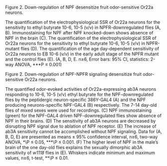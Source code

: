 Figure 2. Down-regulation of NPF desensitize fruit odor-sensitive Or22a neurons.

The quantification of the electrophysiological SSR of Or22a neurons for the sensitivity to ethyl butyrate 10-6, 10-5 (v/v) in NPFR-downregulated flies (A, B). Immunostaining for NPF after NPF knocked-down shows absence of NPF in the brain (C). The quantification of the electrophysiological SSR of Or22a neurons for the sensitivity to ethyl butyrate 10-6, 10-5 (v/v) in NPFR-mutant flies (D). The quantification of the age day-dependent sensitivity of Or22a neurons to EB 10-6 (v/v) in the early adult stage of the NPFR mutant and the control flies (E). (A, B, D, E. n≥6, Error bars: 95% CI, statistics: 2-way ANOVA, ***P ≤ 0.001)  


Figure 2. Down-regulation of NPF-NPFR signaling desensitize fruit odor-sensitive Or22a neurons.

The quantified odor-evoked activities of Or22a-expressing ab3A neurons responding to 10-6, 10-5 (v/v) ethyl butyrate for the NPF-downregulated flies by the peptidergic neuron-specific 386Y-GAL4 (A) and the NPF producing neurons-specific NPF-GAL4 (B) respectively. The 7-14 day-old flies of mixed sexes were used for recordings. (C) NPF immunostaining (green) for the NPF-GAL4 driven NPF-downregulated flies show absence of NPF in their brains. (D) The sensitivity of ab3A neurons are decreased by disrupting NPF signal due to ablation of NPF receptor. (E) The increase of ab3A sensitivity cannot be accomplished without NPF signaling. Data for (A, B, D, E) are presented as means ± 95% confidence interval, n≥6, two-way ANOVA, *\P ≤ 0.05, *\*\*\P ≤ 0.001. (F) The higher level of NPF in the male’s brain of the one day-old flies explains the sexually dimorphic ab3A sensitivity of _w1118_ flies in (E). Whiskers indicate minimum and maximum values, n≥6, t-test, *\*\P ≤ 0.01.
